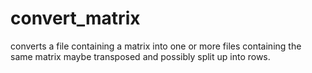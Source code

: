 convert_matrix
==============

converts a file containing a matrix into one or more files containing the same matrix maybe transposed and possibly split up into rows. 

